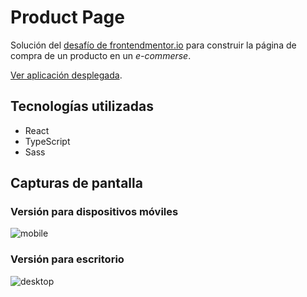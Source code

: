 # Product Page

Solución del [desafío de frontendmentor.io](https://www.frontendmentor.io/challenges/ecommerce-product-page-UPsZ9MJp6) para construir la página de compra de un producto en un *e-commerse*.

[Ver aplicación desplegada](https://joaquinrmi.github.io/product-page).

## Tecnologías utilizadas

* React
* TypeScript
* Sass

## Capturas de pantalla

### Versión para dispositivos móviles
![mobile](https://user-images.githubusercontent.com/28006144/144381251-fcc2425b-ef1b-47e0-95c9-858d59af722f.png)

### Versión para escritorio
![desktop](https://user-images.githubusercontent.com/28006144/144381254-dcdbfc83-9e93-4a0c-a1d1-0561c06d4513.png)